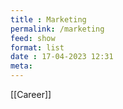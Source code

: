 ```yaml
---
title : Marketing
permalink: /marketing
feed: show
format: list
date : 17-04-2023 12:31
meta: 
---
```


[[Career]]

